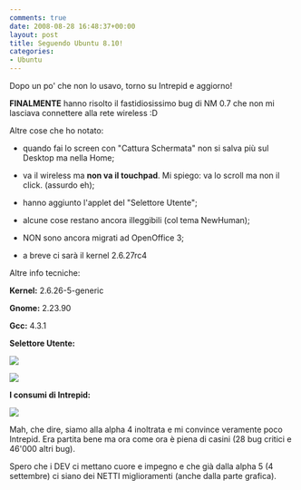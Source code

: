 ```yaml
---
comments: true
date: 2008-08-28 16:48:37+00:00
layout: post
title: Seguendo Ubuntu 8.10!
categories:
- Ubuntu
---
```


Dopo un po' che non lo usavo, torno su Intrepid e aggiorno!

**FINALMENTE** hanno risolto il fastidiosissimo bug di NM 0.7 che non mi lasciava connettere alla rete wireless :D

Altre cose che ho notato:



	
  * quando fai lo screen con "Cattura Schermata" non si salva più sul Desktop ma nella Home;

	
  * va il wireless ma **non va il touchpad**. Mi spiego: va lo scroll ma non il click. (assurdo eh);

	
  * hanno aggiunto l'applet del "Selettore Utente";

	
  * alcune cose restano ancora illeggibili (col tema NewHuman);

	
  * NON sono ancora migrati ad OpenOffice 3;

	
  * a breve ci sarà il kernel 2.6.27rc4


Altre info tecniche:

**Kernel:** 2.6.26-5-generic

**Gnome:** 2.23.90

**Gcc:** 4.3.1

**Selettore Utente:**

[![](http://www.allfreeportal.com/imghost/thumbs/298844aa.png)](http://www.allfreeportal.com/imghost/viewer.php?id=298844aa.png)

[![](http://www.allfreeportal.com/imghost/thumbs/876373Schermata.png)](http://www.allfreeportal.com/imghost/viewer.php?id=876373Schermata.png)

**I consumi di Intrepid:**

[![](http://www.allfreeportal.com/imghost/thumbs/783802Schermata2.png)](http://www.allfreeportal.com/imghost/viewer.php?id=783802Schermata2.png)

Mah, che dire, siamo alla alpha 4 inoltrata e mi convince veramente poco Intrepid. Era partita bene ma ora come ora è piena di casini (28 bug critici e 46'000 altri bug).

Spero che i DEV ci mettano cuore e impegno e che già dalla alpha 5 (4 settembre) ci siano dei NETTI miglioramenti (anche dalla parte grafica).
